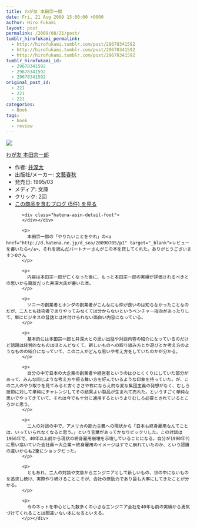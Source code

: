 ```yaml
---
title: わが友 本田宗一郎
date: Fri, 21 Aug 2009 15:00:00 +0000
author: Hiro Fukami
layout: post
permalink: /2009/08/21/post/
tumblr_hirofukami_permalink:
  - http://hirofukami.tumblr.com/post/29678341592
  - http://hirofukami.tumblr.com/post/29678341592
  - http://hirofukami.tumblr.com/post/29678341592
tumblr_hirofukami_id:
  - 29678341592
  - 29678341592
  - 29678341592
original_post_id:
  - 221
  - 221
  - 221
categories:
  - Book
tags:
  - book
  - review
---
```

<div class="section">
  <div class="hatena-asin-detail">
    <p>
      <a href="http://www.amazon.co.jp/gp/product/4341019082/ref=as_li_tf_il?ie=UTF8&camp=247&creative=1211&creativeASIN=4341019082&linkCode=as2&tag=dsea-22" target="_blank"><img border="0" src="http://ws.assoc-amazon.jp/widgets/q?_encoding=UTF8&ASIN=4341019082&Format=_SL160_&ID=AsinImage&MarketPlace=JP&ServiceVersion=20070822&WS=1&tag=dsea-22" /></a><img src="http://www.assoc-amazon.jp/e/ir?t=dsea-22&l=as2&o=9&a=4341019082" width="1" height="1" border="0" alt="" style="border:none!important;margin:0!important;" /> <div class="hatena-asin-detail-info">
        <p>
          <a href="http://www.amazon.co.jp/gp/product/4341019082/ref=as_li_tf_tl?ie=UTF8&camp=247&creative=1211&creativeASIN=4341019082&linkCode=as2&tag=dsea-22" target="_blank">わが友 本田宗一郎</a><img src="http://www.assoc-amazon.jp/e/ir?t=dsea-22&l=as2&o=9&a=4341019082" width="1" height="1" border="0" alt="" style="border:none!important;margin:0!important;" /> <ul>
            <li>
              <span class="hatena-asin-detail-label">作者:</span> <a href="http://d.hatena.ne.jp/keyword/%B0%E6%BF%BC%C2%E7" class="keyword" target="_blank">井深大</a>
            </li>
            <li>
              <span class="hatena-asin-detail-label">出版社/メーカー:</span> <a href="http://d.hatena.ne.jp/keyword/%CA%B8%E9%BA%BD%D5%BD%A9" class="keyword" target="_blank">文藝春秋</a>
            </li>
            <li>
              <span class="hatena-asin-detail-label">発売日:</span> 1995/03
            </li>
            <li>
              <span class="hatena-asin-detail-label">メディア:</span> 文庫
            </li>
            <li>
              <span class="hatena-asin-detail-label">クリック</span>: 2回
            </li>
            <li>
              <a href="http://d.hatena.ne.jp/asin/4167437023" target="_blank">この商品を含むブログ (5件) を見る</a>
            </li>
          </ul></div> 
          
          <div class="hatena-asin-detail-foot">
          </div></div> 
          
          <p>
            本田宗一郎の「やりたいことをやれ」の<a href="http://d.hatena.ne.jp/d_sea/20090705/p1" target="_blank">レビューを書いたら</a>、それを読んだパートナーさんがこの本を貸してくれた。ありがとうございます＞Oさん
          </p>
          
          <p>
            内容は本田宗一郎が亡くなった後に、もっと本田宗一郎の実績が評価されるべきとの思いから親友だった井深大氏が書いた本。
          </p>
          
          <p>
            ソニーの創業者とホンダの創業者がこんなにも仲が良いのは知らなかったことなのだが、二人とも技術者でありやってみなくては分からないというベンチャー指向があったりして、単にビジネスの昔話とは片付けられない面白い内容になっている。
          </p>
          
          <p>
            基本的には本田宗一郎と井深大との思い出話や対談内容の紹介になっているのだけど話題は経営的なものはほとんどなくて、新しいものへの取り組み方とか遊びとか考え方のようなものの紹介になっていて、この二人がどんな思いや考え方をしていたのかが分かる。
          </p>
          
          <p>
            自分の中で日本の大企業の創業者や経営者というのはひとくくりにしていた部分があって、みんな同じような考え方や振る舞い方を好んでいるような印象を持っていた。が、この二人のやり取りを見てみると古くささや右にならえ的な変な集団主義の発想がなく、むしろ技術に対して単純にチャレンジしてその結果よい製品が生まれて売れた。というすごく単純な思いでやってきていて、それは今でも十分に通用するというよりむしろ必要とされているところかと思う。
          </p>
          
          <p>
            二人の対談の中で、アメリカの能力主義への現状から「日本も終身雇用なんてことは、いっていられなくなると思う。」という言葉があってかなりビックリした。この対談は1966年で、40年以上前から現状の終身雇用崩壊を示唆していることになる。自分が1990年代に思い描いていた会社員＝大企業＝終身雇用のイメージはすでに崩れていたのか、という認識の違いからも2重にショックだった。
          </p>
          
          <p>
            ともあれ、二人の対談や文章からエンジニアとして新しいもの、世の中にないものを追求し続け、実際作り続けることこそが、会社の原動力であり最も大事にしてきたことが分かる。
          </p>
          
          <p>
            今のネットを中心とした数多くの小さなエンジニア会社を40年も前の実績から勇気づけてくれることは間違いない本になるといえる。
          </p></div>